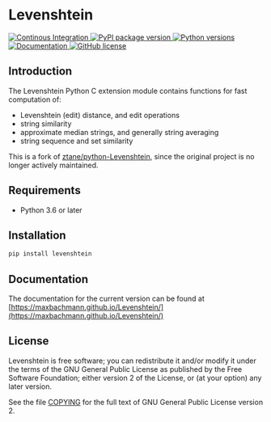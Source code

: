 # Levenshtein

<p>
  <a href="https://github.com/maxbachmann/Levenshtein/actions">
    <img src="https://github.com/maxbachmann/Levenshtein/workflows/Build/badge.svg"
         alt="Continous Integration">
  </a>
  <a href="https://pypi.org/project/levenshtein/">
    <img src="https://img.shields.io/pypi/v/levenshtein"
         alt="PyPI package version">
  </a>
  <a href="https://www.python.org">
    <img src="https://img.shields.io/pypi/pyversions/levenshtein"
         alt="Python versions">
  </a>
  <a href="https://maxbachmann.github.io/Levenshtein">
    <img src="https://img.shields.io/badge/-documentation-blue"
         alt="Documentation">
  </a>
  <a href="https://github.com/maxbachmann/Levenshtein/blob/main/COPYING">
    <img src="https://img.shields.io/github/license/maxbachmann/Levenshtein"
         alt="GitHub license">
  </a>
</p>

## Introduction
The Levenshtein Python C extension module contains functions for fast
computation of:

* Levenshtein (edit) distance, and edit operations
* string similarity
* approximate median strings, and generally string averaging
* string sequence and set similarity

This is a fork of [ztane/python-Levenshtein](https://github.com/ztane/python-Levenshtein), since the original
project is no longer actively maintained.

## Requirements
* Python 3.6 or later

## Installation
```bash
pip install levenshtein
```

## Documentation

The documentation for the current version can be found at [https://maxbachmann.github.io/Levenshtein/](https://maxbachmann.github.io/Levenshtein/)

## License

Levenshtein is free software; you can redistribute it and/or modify it
under the terms of the GNU General Public License as published by the Free
Software Foundation; either version 2 of the License, or (at your option)
any later version.

See the file [COPYING](https://github.com/maxbachmann/Levenshtein/blob/main/COPYING) for the full text of GNU General Public License version 2.
